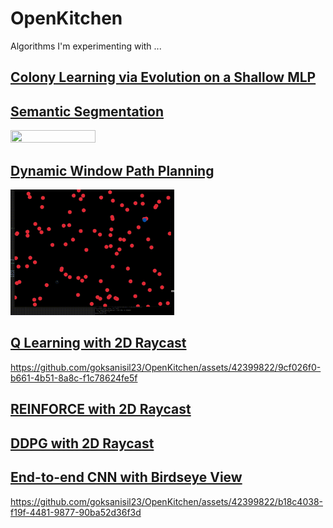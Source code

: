 # OpenKitchen
Algorithms I'm experimenting with ...

## [Colony Learning via Evolution on a Shallow MLP](/EvolutionaryRacer)

## [Semantic Segmentation](/RayCastRacer)
<img src="https://raw.githubusercontent.com/goksanisil23/OpenKitchen/main/SemSegRacer/resources/inference_gpu.gif" width=52% height=30%>

## [Dynamic Window Path Planning](/DynamicWindow)
<img src="https://raw.githubusercontent.com/goksanisil23/OpenKitchen/main/DynamicWindow/dynamic_window.gif" width=52% height=30%>

## [Q Learning with 2D Raycast](/RLRacers/Q_Learning)
https://github.com/goksanisil23/OpenKitchen/assets/42399822/9cf026f0-b661-4b51-8a8c-f1c78624fe5f
## [REINFORCE with 2D Raycast](/RLRacers/Reinforce)

## [DDPG with 2D Raycast](/RLRacers/DDPG)

## [End-to-end CNN with Birdseye View](/E2E_Supervised)
https://github.com/goksanisil23/OpenKitchen/assets/42399822/b18c4038-f19f-4481-9877-90ba52d36f3d